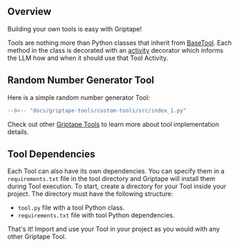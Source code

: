 ## Overview

Building your own tools is easy with Griptape!

Tools are nothing more than Python classes that inherit from [BaseTool](../../reference/griptape/tools/base_tool.md).
Each method in the class is decorated with an [activity](../../reference/griptape/utils/decorators.md#griptape.utils.decorators.activity) decorator which informs the LLM how and when it should use that Tool Activity. 

## Random Number Generator Tool

Here is a simple random number generator Tool:

```python
--8<-- "docs/griptape-tools/custom-tools/src/index_1.py"
```

Check out other [Griptape Tools](https://github.com/griptape-ai/griptape/tree/main/griptape/tools) to learn more about tool implementation details.

## Tool Dependencies

Each Tool can also have its own dependencies. You can specify them in a `requirements.txt` file in the tool directory and Griptape will install them during Tool execution.
To start, create a directory for your Tool inside your project. The directory must have the following structure:

* `tool.py` file with a tool Python class.
* `requirements.txt` file with tool Python dependencies.

That's it! Import and use your Tool in your project as you would with any other Griptape Tool.
